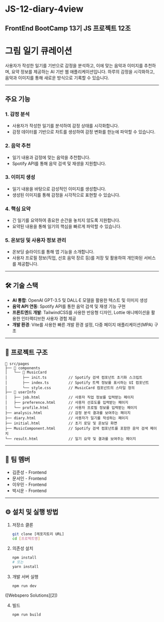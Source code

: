 # JS-12-diary-4view
FrontEnd BootCamp 13기 JS 프로젝트 12조 
---

# 그림 일기 큐레이션

사용자가 작성한 일기를 기반으로 감정을 분석하고, 이에 맞는 음악과 이미지를 추천하며, 요약 정보를 제공하는 AI 기반 웹 애플리케이션입니다. 하루의 감정을 시각화하고, 음악과 이미지를 통해 새로운 방식으로 기록할 수 있습니다.

---

## 주요 기능

### 1. 감정 분석

* 사용자가 작성한 일기를 분석하여 감정 상태를 시각화합니다.
* 감정 데이터를 기반으로 차트를 생성하여 감정 변화를 한눈에 파악할 수 있습니다.

### 2. 음악 추천

* 일기 내용과 감정에 맞는 음악을 추천합니다.
* Spotify API를 통해 음악 검색 및 재생을 지원합니다.

### 3. 이미지 생성

* 일기 내용을 바탕으로 감성적인 이미지를 생성합니다.
* 생성된 이미지를 통해 감정을 시각적으로 표현할 수 있습니다.

### 4. 핵심 요약

* 긴 일기를 요약하여 중요한 순간을 놓치지 않도록 지원합니다.
* 요약된 내용을 통해 일기의 핵심을 빠르게 파악할 수 있습니다.

### 5. 온보딩 및 사용자 정보 관리

* 온보딩 슬라이드를 통해 앱 기능을 소개합니다.
* 사용자 프로필 정보(직업, 선호 음악 장르 등)를 저장 및 활용하여 개인화된 서비스를 제공합니다.

---

## 🛠️ 기술 스택

* **AI 통합**: OpenAI GPT-3.5 및 DALL·E 모델을 활용한 텍스트 및 이미지 생성
* **음악 API 연동**: Spotify API를 통한 음악 검색 및 재생 기능 구현
* **프론트엔드 개발**: TailwindCSS를 사용한 반응형 디자인, Lottie 애니메이션을 활용한 인터랙티브한 사용자 경험 제공
* **개발 환경**: Vite를 사용한 빠른 개발 환경 설정, 다중 페이지 애플리케이션(MPA) 구조

---

## 📁 프로젝트 구조

```plaintext
📂 src/pages
├── 📂 components
│   └── 📂 MusicCard
│       ├── init.ts          // Spotify 검색 컴포넌트 초기화 스크립트
│       ├── index.ts         // Spotify 트랙 정보를 표시하는 UI 컴포넌트
│       └── style.css        // MusicCard 컴포넌트의 스타일 정의
├── 📂 userInfo
│   ├── job.html             // 사용자 직업 정보를 입력받는 페이지
│   ├── preference.html      // 사용자 선호도를 입력받는 페이지
│   └── profile.html         // 사용자 프로필 정보를 입력받는 페이지
├── analysis.html            // 감정 분석 결과를 보여주는 페이지
├── diary.html               // 사용자가 일기를 작성하는 페이지
├── initial.html             // 초기 로딩 및 온보딩 화면
├── MusicComponent.html      // Spotify 검색 컴포넌트를 포함한 음악 검색 페이지
└── result.html              // 일기 요약 및 결과를 보여주는 페이지
```



---

## 👥 팀 멤버

* 김준성 - Frontend
* 문서인 - Frontend
* 이우민 - Frontend
* 박시운 - Frontend

---

## ⚙️ 설치 및 실행 방법

1. 저장소 클론

   ```bash
   git clone [레포지토리 URL]
   cd [프로젝트명]
   ```



2. 의존성 설치

   ```bash
   npm install
   # 또는
   yarn install
   ```



3. 개발 서버 실행

   ```bash
   npm run dev
   ```

([Webspero Solutions][2])

4. 빌드

   ```bash
   npm run build
   ```





